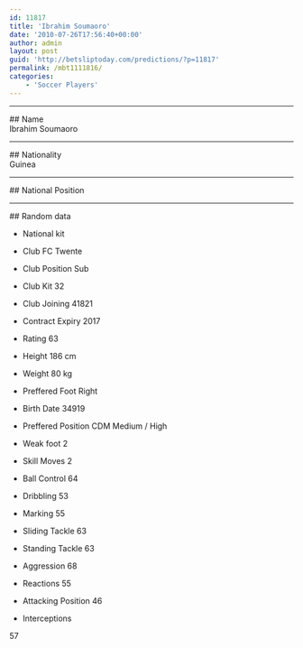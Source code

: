 ```yaml
---
id: 11817
title: 'Ibrahim Soumaoro'
date: '2010-07-26T17:56:40+00:00'
author: admin
layout: post
guid: 'http://betsliptoday.com/predictions/?p=11817'
permalink: /mbt1111816/
categories:
    - 'Soccer Players'
---
```


- - - - - -

\## Name  
 Ibrahim Soumaoro

- - - - - -

\## Nationality  
 Guinea

- - - - - -

\## National Position

- - - - - -

\## Random data

- National kit
- Club
 FC Twente

- Club Position
 Sub

- Club Kit
 32

- Club Joining
 41821

- Contract Expiry
 2017

- Rating
 63

- Height
 186 cm

- Weight
 80 kg

- Preffered Foot
 Right

- Birth Date
 34919

- Preffered Position
 CDM Medium / High

- Weak foot
 2

- Skill Moves
 2

- Ball Control
 64

- Dribbling
 53

- Marking
 55

- Sliding Tackle
 63

- Standing Tackle
 63

- Aggression
 68

- Reactions
 55

- Attacking Position
 46

- Interceptions

 57